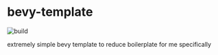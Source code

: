 # bevy-template

![build](https://github.com/hexeaktivitat/bevy-template/actions/workflows/ci.yaml/badge.svg)

extremely simple bevy template to reduce boilerplate for me specifically
